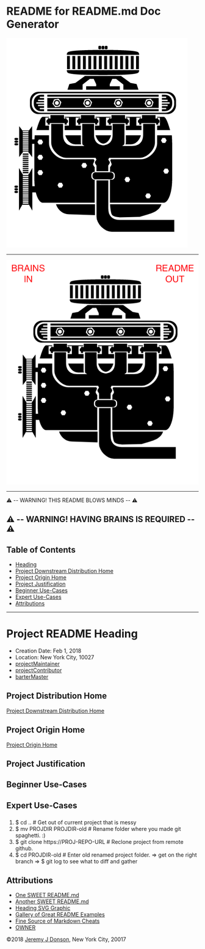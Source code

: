 # README for README.md Doc Generator

![GENERATOR GRAPHIC](engine.png)

---

![GENERATOR GRAPHIC](engine-texty1.png)

---
⚠️ -- WARNING! THIS README BLOWS MINDS -- ⚠️ 

⚠️ -- WARNING! HAVING BRAINS IS REQUIRED -- ⚠️ 
---
## Table of Contents
- [Heading](#project-readme-heading)
- [Project Downstream Distribution Home](#project-distribution-home)
- [Project Origin Home](#project-origin-home)
- [Project Justification](#project-justification)
- [Beginner Use-Cases](#beginner-use-cases)
- [Expert Use-Cases](#expert-use-cases)
- [Attributions](#attributions)
---
# Project README Heading
- Creation Date: Feb 1, 2018
- Location: New York City, 10027
- [projectMaintainer](https://www.github.com/jeremy-donson/)
- [projectContributor](https://www.github.com/temickab/)
- [barterMaster](https://www.github.com/jeremy-donson/)

## Project Distribution Home
[Project Downstream Distribution Home](https:///urbanspectra/readme-generator)

## Project Origin Home
[Project Origin Home](https://bitbucket.org/urbanspectra/temicka-brown-reboot)

## Project Justification

## Beginner Use-Cases

## Expert Use-Cases

### 

1. $ cd ..                                  # Get out of current project that is messy
2. $ mv PROJDIR PROJDIR-old                 # Rename folder where you made git spaghetti.  :)
3. $ git clone https://PROJ-REPO-URL        # Reclone project from remote github.
4. $ cd PROJDIR-old                         # Enter old renamed project folder.
=> get on the right branch
=> $ git log
to see what to diff and gather 



## Attributions
- [One SWEET README.md](https://github.com/teles/array-mixer)
- [Another SWEET README.md]()
- [Heading SVG Graphic](http://www.clker.com/cliparts/W/N/P/7/p/3/engine.svg)
- [Gallery of Great README Examples](https://github.com/matiassingers/awesome-readme)
- [Fine Source of Markdown Cheats](https://github.com/adam-p/markdown-here/wiki/Markdown-Cheatsheet)
- [OWNER](https://www.github.com/jeremy-donson/)

©2018 [Jeremy J Donson](https://www.github.com/jeremy-donson/), New York City, 20017